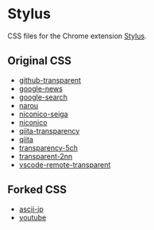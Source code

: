 # Stylus

CSS files for the Chrome extension [Stylus](https://chrome.google.com/webstore/detail/stylus/clngdbkpkpeebahjckkjfobafhncgmne).

## Original CSS

<!-- original css start -->
- [github-transparent](https://github.com/SARDONYX-sard/stylus-css/raw/main/src/github-transparent.user.css)
- [google-news](https://github.com/SARDONYX-sard/stylus-css/raw/main/src/google-news.user.css)
- [google-search](https://github.com/SARDONYX-sard/stylus-css/raw/main/src/google-search.user.css)
- [narou](https://github.com/SARDONYX-sard/stylus-css/raw/main/src/narou.user.css)
- [niconico-seiga](https://github.com/SARDONYX-sard/stylus-css/raw/main/src/niconico-seiga.user.css)
- [niconico](https://github.com/SARDONYX-sard/stylus-css/raw/main/src/niconico.user.css)
- [qiita-transparency](https://github.com/SARDONYX-sard/stylus-css/raw/main/src/qiita-transparency.user.css)
- [qiita](https://github.com/SARDONYX-sard/stylus-css/raw/main/src/qiita.user.css)
- [transparency-5ch](https://github.com/SARDONYX-sard/stylus-css/raw/main/src/transparency-5ch.user.css)
- [transparent-2nn](https://github.com/SARDONYX-sard/stylus-css/raw/main/src/transparent-2nn.user.css)
- [vscode-remote-transparent](https://github.com/SARDONYX-sard/stylus-css/raw/main/src/vscode-remote-transparent.user.css)
<!-- original css end -->


## Forked CSS

<!-- forked css start -->
- [ascii-jp](https://github.com/SARDONYX-sard/stylus-css/raw/main/src/fork/ascii-jp.user.css)
- [youtube](https://github.com/SARDONYX-sard/stylus-css/raw/main/src/fork/youtube.user.css)
<!-- forked css end -->

